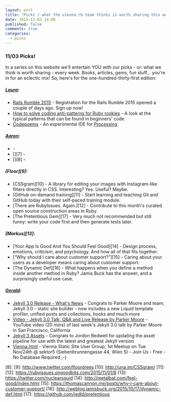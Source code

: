 ```yaml
---
layout: post
title: "Picks / what the vienna.rb team thinks is worth sharing this week"
date: 2015-11-03 14:00
published: false
comments: true
categories:
  - picks
---
```


### 11/03 Picks!

In a series on this website we'll entertain YOU with our picks - or: what we think is worth sharing - every week.
Books, articles, gems, fun stuff... you're in for an eclectic mix! So, here's for the one-hundred-thirty-first edition:

##### [Laura][1]:
- [Rails Rumble 2015][2] - Registration for the Rails Rumble 2015 opened a couple of days ago. Sign up now!
- [How to solve coding anti-patterns for Ruby rookies][3] - A look at the typical patterns that can be found in beginners' code
- [Codepoems][4] - An experimental IDE for [Processing](http://www.processing.org)

##### [Aaron][5]:
- [][6] -
- [][7] -
- [][8] -

##### [Floor][9]:
- [CSSgram][10] - A library for editing your images with Instagram-like filters directly in CSS. Interesting? Yes. Useful? Maybe.
- [GitHub on-demand training][11] - Start learning and teaching Git and GitHub today with their self-paced training module.
- [There are RubyIssues. Again.][12] - Contribute to this month's curated open source construction areas in Ruby.
- [The Pretentious Gem][17] - Very much not recommended but still funny: write your code first and then generate tests later.

##### [Markus][13]:
- [Your App Is Good And You Should Feel Good][14] - Design process, emotions, criticism, and psychology. And how all of that fits together.
- [“Why should I care about customer support?”][15] - Caring about your users as a developer means caring about customer support.
- [The Dynamic Def][16] - What happens when you define a method inside another method in Ruby? Jamis Buck has the answer, and a surprisingly useful use case.


##### [Gerald](https://twitter.com/viennahtml):

- [Jekyll 3.0 Release - What's News](https://jekyllrb.com/news) - Congrats to Parker Moore and team; Jekyll 3.0 - static site builder - now includes a new Liquid template profiler, unified posts and collections, hooks and much more
- [Video - Jekyll 3.0 Talk, Q&A and Live Release by Parker Moore](https://www.youtube.com/watch?v=sPZK8w55cBQ) - YouTube video (20 mins) of last week's Jekyll 3.0 talk by Parker Moore in San Francisco, California
- [Jekyll 3 Assets](https://github.com/jekyll/jekyll-assets) - Congrats to Jordon Bedwell for updating the asset pipeline for use with the latest and greatest Jekyll version
- [Vienna.html](http://viennahtml.github.io) - Vienna Static Site User Group; 1st Meetup on Tue Nov/24th @ sektor5 (Siebenbrunnengasse 44, Wien 5) - Join Us - Free - No Database Required ;-)


[1]: http://www.twitter.com/alicetragedy
[2]: http://blog.railsrumble.com/2015/10/26/registration-has-opened/
[3]: http://www.sitepoint.com/how-to-solve-coding-anti-patterns-for-ruby-rookies/
[4]: http://hinecsoft.com/codepoems/
[5]: http://www.twitter.com/mraaroncruz
[6]:
[7]:
[8]:
[9]: http://www.twitter.com/floordrees
[10]: http://una.im/CSSgram/
[11]:
[12]: https://rubyissues.ongoodbits.com/2015/11/01/8
[13]: https://twitter.com/nuclearsquid
[14]: http://metalbat.com/feel-good/index.html
[15]: https://thomascannon.me/posts/why-i-care-about-customer-support/
[16]: http://weblog.jamisbuck.org/2015/10/17/dynamic-def.html
[17]: https://github.com/jedld/pretentious
